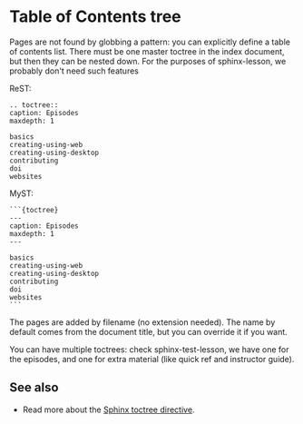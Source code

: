 # Table of Contents tree

Pages are not found by globbing a pattern: you can explicitly define a
table of contents list.  There must be one master toctree in the index
document, but then they can be nested down.  For the purposes of
sphinx-lesson, we probably don't need such features

ReST:

```
.. toctree::
caption: Episodes
maxdepth: 1

basics
creating-using-web
creating-using-desktop
contributing
doi
websites
```

MyST:

````
```{toctree}
---
caption: Episodes
maxdepth: 1
---

basics
creating-using-web
creating-using-desktop
contributing
doi
websites
```
````

The pages are added by filename (no extension needed).  The name by
default comes from the document title, but you can override it if you
want.

You can have multiple toctrees: check sphinx-test-lesson, we have one
for the episodes, and one for extra material (like quick ref and
instructor guide).

## See also

- Read more about the [Sphinx toctree directive](https://www.sphinx-doc.org/en/master/usage/restructuredtext/directives.html#table-of-contents).
